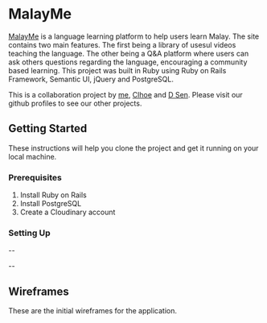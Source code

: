 # MalayMe

[MalayMe](https://malayme.herokuapp.com/) is a language learning platform to help users learn Malay. The site contains two main features. The first being a library of usesul videos teaching the language. The other being a Q&A platform where users can ask others questions regarding the language, encouraging a community based learning. This project was built in Ruby using Ruby on Rails Framework, Semantic UI, jQuery and PostgreSQL.

This is a collaboration project by [me](https://github.com/saufm68), [Clhoe](https://github.com/ChloeLiang) and [D Sen](https://github.com/wandsen). Please visit our github profiles to see our other projects.

## Getting Started
These instructions will help you clone the project and get it running on your local machine.

### Prerequisites
1. Install Ruby on Rails
2. Install PostgreSQL
3. Create a Cloudinary account

### Setting Up 
--




--


## Wireframes
These are the initial wireframes for the application.


